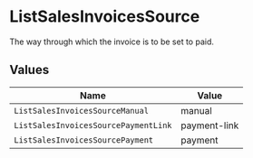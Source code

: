 # ListSalesInvoicesSource

The way through which the invoice is to be set to paid.


## Values

| Name                                 | Value                                |
| ------------------------------------ | ------------------------------------ |
| `ListSalesInvoicesSourceManual`      | manual                               |
| `ListSalesInvoicesSourcePaymentLink` | payment-link                         |
| `ListSalesInvoicesSourcePayment`     | payment                              |